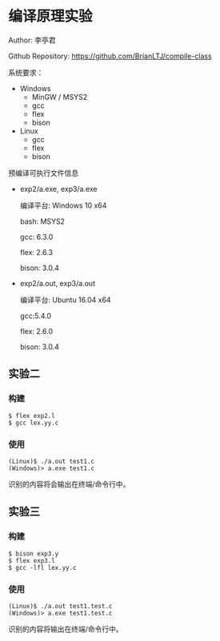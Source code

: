 # 编译原理实验

Author: 李亭君

Github Repository: https://github.com/BrianLTJ/compile-class

系统要求：

- Windows
  - MinGW / MSYS2
  - gcc
  - flex
  - bison
- Linux
  - gcc
  - flex
  - bison



预编译可执行文件信息

- exp2/a.exe, exp3/a.exe

  编译平台: Windows 10 x64

  bash: MSYS2

  gcc: 6.3.0

  flex: 2.6.3

  bison: 3.0.4

- exp2/a.out, exp3/a.out

  编译平台: Ubuntu 16.04 x64

  gcc:5.4.0
 
  flex: 2.6.0

  bison: 3.0.4



## 实验二

### 构建

```shell
$ flex exp2.l
$ gcc lex.yy.c
```

### 使用
```
(Linux)$ ./a.out test1.c
(Windows)> a.exe test1.c
```

识别的内容将会输出在终端/命令行中。



## 实验三

### 构建

```shell
$ bison exp3.y
$ flex exp3.l
$ gcc -lfl lex.yy.c
```

### 使用

```
(Linux)$ ./a.out test1.test.c
(Windows)> a.exe test1.test.c
```

识别的内容将输出在终端/命令行中。

